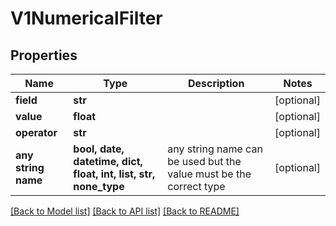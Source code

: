 # V1NumericalFilter


## Properties
Name | Type | Description | Notes
------------ | ------------- | ------------- | -------------
**field** | **str** |  | [optional] 
**value** | **float** |  | [optional] 
**operator** | **str** |  | [optional] 
**any string name** | **bool, date, datetime, dict, float, int, list, str, none_type** | any string name can be used but the value must be the correct type | [optional]

[[Back to Model list]](../README.md#documentation-for-models) [[Back to API list]](../README.md#documentation-for-api-endpoints) [[Back to README]](../README.md)


